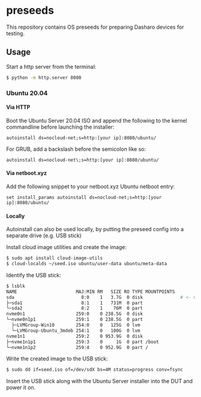 # preseeds

This repository contains OS preseeds for preparing Dasharo devices for testing.

## Usage

Start a http server from the terminal:

```bash
$ python -m http.server 8080
```

### Ubuntu 20.04

#### Via HTTP

Boot the Ubuntu Server 20.04 ISO and append the following to the kernel
commandline before launching the installer:

```
autoinstall ds=nocloud-net;s=http:[your ip]:8080/ubuntu/
```

For GRUB, add a backslash before the semicolon like so:

```
autoinstall ds=nocloud-net\;s=http:[your ip]:8080/ubuntu/
```

#### Via netboot.xyz

Add the following snippet to your netboot.xyz Ubuntu netboot entry:

```
set install_params autoinstall ds=nocloud-net;s=http:[your ip]:8080/ubuntu/
```

#### Locally

Autoinstall can also be used locally, by putting the preseed config into a
separate drive (e.g. USB stick)

Install cloud image utilities and create the image:

```bash
$ sudo apt install cloud-image-utils
$ cloud-localds ~/seed.iso ubuntu/user-data ubuntu/meta-data
```

Identify the USB stick:

```bash
$ lsblk
NAME                      MAJ:MIN RM   SIZE RO TYPE MOUNTPOINTS
sda                         8:0    1   3.7G  0 disk              # <- Our USB stick
├─sda1                      8:1    1   731M  0 part
└─sda2                      8:2    1    76M  0 part
nvme0n1                   259:0    0 238.5G  0 disk
└─nvme0n1p1               259:1    0 238.5G  0 part
  ├─LVMGroup-Win10        254:0    0   125G  0 lvm
  └─LVMGroup-Ubuntu_3mdeb 254:1    0   100G  0 lvm
nvme1n1                   259:2    0 953.9G  0 disk
├─nvme1n1p1               259:3    0     1G  0 part /boot
└─nvme1n1p2               259:4    0 952.9G  0 part /
```

Write the created image to the USB stick:

```bash
$ sudo dd if=seed.iso of=/dev/sdX bs=4M status=progress conv=fsync
```

Insert the USB stick along with the Ubuntu Server installer into the DUT and
power it on.
